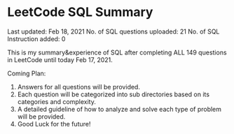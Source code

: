 # LeetCode SQL Summary

Last updated: Feb 18, 2021
No. of SQL questions uploaded: 21
No. of SQL Instruction added: 0

This is my summary&experience of SQL after completing ALL 149 questions in LeetCode until today Feb 17, 2021.

Coming Plan:
1. Answers for all questions will be provided.
2. Each question will be categorized into sub directories based on its categories and complexity.
3. A detailed guideline of how to analyze and solve each type of problem will be provided.
4. Good Luck for the future!
